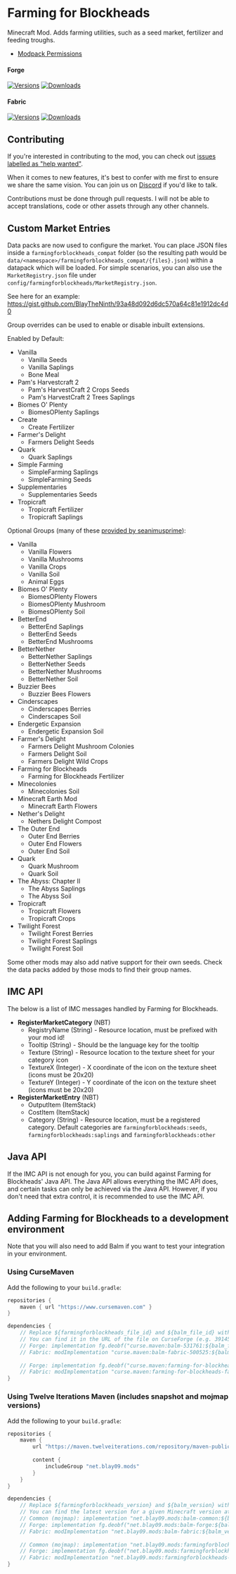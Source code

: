 # Farming for Blockheads

Minecraft Mod. Adds farming utilities, such as a seed market, fertilizer and feeding troughs.

- [Modpack Permissions](https://mods.twelveiterations.com/permissions)

#### Forge

[![Versions](http://cf.way2muchnoise.eu/versions/261924_latest.svg)](https://www.curseforge.com/minecraft/mc-mods/farming-for-blockheads)
[![Downloads](http://cf.way2muchnoise.eu/full_261924_downloads.svg)](https://www.curseforge.com/minecraft/mc-mods/farming-for-blockheads)

#### Fabric

[![Versions](http://cf.way2muchnoise.eu/versions/554586_latest.svg)](https://www.curseforge.com/minecraft/mc-mods/farming-for-blockheads-fabric)
[![Downloads](http://cf.way2muchnoise.eu/full_554586_downloads.svg)](https://www.curseforge.com/minecraft/mc-mods/farming-for-blockheads-fabric)

## Contributing

If you're interested in contributing to the mod, you can check
out [issues labelled as "help wanted"](https://github.com/TwelveIterationMods/FarmingForBlockheads/issues?q=is%3Aopen+is%3Aissue+label%3A%22help+wanted%22).

When it comes to new features, it's best to confer with me first to ensure we share the same vision. You can join us on [Discord](https://discord.gg/VAfZ2Nau6j) if you'd like to talk.

Contributions must be done through pull requests. I will not be able to accept translations, code or other assets through any other channels.

## Custom Market Entries

Data packs are now used to configure the market. You can place JSON files inside a `farmingforblockheads_compat`
folder (so the resulting path would be `data/<namespace>/farmingforblockheads_compat/{files}.json`) within a datapack which
will be loaded. For simple scenarios, you can also use the `MarketRegistry.json` file
under `config/farmingforblockheads/MarketRegistry.json`.

See here for an example: https://gist.github.com/BlayTheNinth/93a48d092d6dc570a64c81e1912dc4d0

Group overrides can be used to enable or disable inbuilt extensions.

Enabled by Default:

* Vanilla
    * Vanilla Seeds
    * Vanilla Saplings
    * Bone Meal
* Pam's Harvestcraft 2
   * Pam's HarvestCraft 2 Crops Seeds
   * Pam's HarvestCraft 2 Trees Saplings
* Biomes O' Plenty
    * BiomesOPlenty Saplings
* Create
    * Create Fertilizer
* Farmer's Delight
    * Farmers Delight Seeds
* Quark
    * Quark Saplings
* Simple Farming
    * SimpleFarming Saplings
    * SimpleFarming Seeds
* Supplementaries
    * Supplementaries Seeds
* Tropicraft
    * Tropicraft Fertilizer
    * Tropicraft Saplings

Optional Groups (many of
these [provided by seanimusprime](https://github.com/TwelveIterationMods/FarmingForBlockheads/issues/125)):

* Vanilla
    * Vanilla Flowers
    * Vanilla Mushrooms
    * Vanilla Crops
    * Vanilla Soil
    * Animal Eggs
* Biomes O' Plenty
    * BiomesOPlenty Flowers
    * BiomesOPlenty Mushroom
    * BiomesOPlenty Soil
* BetterEnd
    * BetterEnd Saplings
    * BetterEnd Seeds
    * BetterEnd Mushrooms
* BetterNether
    * BetterNether Saplings
    * BetterNether Seeds
    * BetterNether Mushrooms
    * BetterNether Soil
* Buzzier Bees
    * Buzzier Bees Flowers
* Cinderscapes
    * Cinderscapes Berries
    * Cinderscapes Soil
* Endergetic Expansion
    * Endergetic Expansion Soil
* Farmer's Delight
    * Farmers Delight Mushroom Colonies
    * Farmers Delight Soil
    * Farmers Delight Wild Crops
* Farming for Blockheads
    * Farming for Blockheads Fertilizer
* Minecolonies
    * Minecolonies Soil
* Minecraft Earth Mod
    * Minecraft Earth Flowers
* Nether's Delight
    * Nethers Delight Compost
* The Outer End
    * Outer End Berries
    * Outer End Flowers
    * Outer End Soil
* Quark
    * Quark Mushroom
    * Quark Soil
* The Abyss: Chapter II
    * The Abyss Saplings
    * The Abyss Soil
* Tropicraft
    * Tropicraft Flowers
    * Tropicraft Crops
* Twilight Forest
    * Twilight Forest Berries
    * Twilight Forest Saplings
    * Twilight Forest Soil

Some other mods may also add native support for their own seeds. Check the data packs added by those mods to find their
group names.

## IMC API

The below is a list of IMC messages handled by Farming for Blockheads.

* **RegisterMarketCategory** (NBT)
    * RegistryName (String) - Resource location, must be prefixed with your mod id!
    * Tooltip (String) - Should be the language key for the tooltip
    * Texture (String) - Resource location to the texture sheet for your category icon
    * TextureX (Integer) - X coordinate of the icon on the texture sheet (icons must be 20x20)
    * TextureY (Integer) - Y coordinate of the icon on the texture sheet (icons must be 20x20)
* **RegisterMarketEntry** (NBT)
    * OutputItem (ItemStack)
    * CostItem (ItemStack)
    * Category (String) - Resource location, must be a registered category. Default categories
      are `farmingforblockheads:seeds`, `farmingforblockheads:saplings` and `farmingforblockheads:other`

## Java API

If the IMC API is not enough for you, you can build against Farming for Blockheads' Java API.
The Java API allows everything the IMC API does, and certain tasks can only be achieved via the Java API.
However, if you don't need that extra control, it is recommended to use the IMC API.

## Adding Farming for Blockheads to a development environment

Note that you will also need to add Balm if you want to test your integration in your environment.

### Using CurseMaven

Add the following to your `build.gradle`:

```groovy
repositories {
    maven { url "https://www.cursemaven.com" }
}

dependencies {
    // Replace ${farmingforblockheads_file_id} and ${balm_file_id} with the id of the file you want to depend on.
    // You can find it in the URL of the file on CurseForge (e.g. 3914527).
    // Forge: implementation fg.deobf("curse.maven:balm-531761:${balm_file_id}")
    // Fabric: modImplementation "curse.maven:balm-fabric-500525:${balm_file_id}"
    
    // Forge: implementation fg.deobf("curse.maven:farming-for-blockheads-261924:${farmingforblockheads_file_id}")
    // Fabric: modImplementation "curse.maven:farming-for-blockheads-fabric-554586:${farmingforblockheads_file_id}"
}
```

### Using Twelve Iterations Maven (includes snapshot and mojmap versions)

Add the following to your `build.gradle`:

```groovy
repositories {
    maven { 
        url "https://maven.twelveiterations.com/repository/maven-public/" 
        
        content {
            includeGroup "net.blay09.mods"
        }
    }
}

dependencies {
    // Replace ${farmingforblockheads_version} and ${balm_version} with the version you want to depend on. 
    // You can find the latest version for a given Minecraft version at https://maven.twelveiterations.com/service/rest/repository/browse/maven-public/net/blay09/mods/balm-common/ and https://maven.twelveiterations.com/service/rest/repository/browse/maven-public/net/blay09/mods/farmingforblockheads-common/
    // Common (mojmap): implementation "net.blay09.mods:balm-common:${balm_version}"
    // Forge: implementation fg.deobf("net.blay09.mods:balm-forge:${balm_version}")
    // Fabric: modImplementation "net.blay09.mods:balm-fabric:${balm_version}"
    
    // Common (mojmap): implementation "net.blay09.mods:farmingforblockheads-common:${farmingforblockheads_version}"
    // Forge: implementation fg.deobf("net.blay09.mods:farmingforblockheads-forge:${farmingforblockheads_version}")
    // Fabric: modImplementation "net.blay09.mods:farmingforblockheads-fabric:${farmingforblockheads_version}"
}
```
